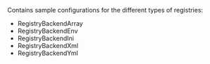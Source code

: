 Contains sample configurations for the different types of registries:
- RegistryBackendArray
- RegistryBackendEnv
- RegistryBackendIni
- RegistryBackendXml
- RegistryBackendYml

